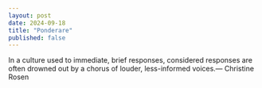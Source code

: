 ```yaml
---
layout: post
date: 2024-09-18
title: "Ponderare"
published: false
---
```


In a culture used to immediate, brief responses, considered responses are often drowned out by a chorus of louder, less-informed voices.— Christine Rosen